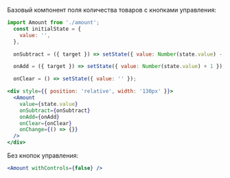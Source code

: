 Базовый компонент поля количества товаров c кнопками управления:

```jsx
import Amount from './amount';
  const initialState = {
    value: '',
  },

  onSubtract = ({ target }) => setState({ value: Number(state.value) - 1 }),

  onAdd = ({ target }) => setState({ value: Number(state.value) + 1 }),

  onClear = () => setState({ value: '' });

<div style={{ position: 'relative', width: '130px' }}>
  <Amount
    value={state.value}
    onSubtract={onSubtract}
    onAdd={onAdd}
    onClear={onClear}
    onChange={() => {}}
  />
</div>
```

Без кнопок управления:

```jsx
<Amount withControls={false} />
```
